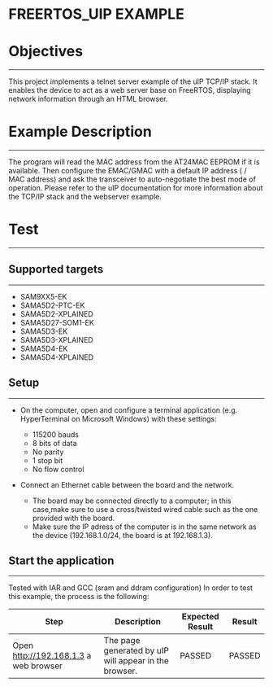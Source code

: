 FREERTOS_UIP EXAMPLE
============

# Objectives
------------
This project implements a telnet server example of the uIP TCP/IP stack. It
enables the device to act as a web server base on FreeRTOS, displaying network 
information through an HTML browser.

# Example Description
---------------------
The program will read the MAC address from the AT24MAC EEPROM if it is
available. Then configure the EMAC/GMAC with a default IP address ( / MAC address)
and ask the transceiver to auto-negotiate the best mode of operation.
Please refer to the uIP documentation for more information about the TCP/IP
stack and the webserver example.

# Test
------
## Supported targets
--------------------
* SAM9XX5-EK
* SAMA5D2-PTC-EK
* SAMA5D2-XPLAINED
* SAMA5D27-SOM1-EK
* SAMA5D3-EK
* SAMA5D3-XPLAINED
* SAMA5D4-EK
* SAMA5D4-XPLAINED

## Setup
--------

 - On the computer, open and configure a terminal application
(e.g. HyperTerminal on Microsoft Windows) with these settings:

     - 115200 bauds
     - 8 bits of data
     - No parity
     - 1 stop bit
     - No flow control

 - Connect an Ethernet cable between the board and the network.

     - The board may be connected directly to a computer; in this case,make sure to use a cross/twisted wired cable such as the one provided with the board.
     - Make sure the IP adress of the computer is in the same network as the device (192.168.1.0/24, the board is at 192.168.1.3).

## Start the application
------------------------

Tested with IAR and GCC (sram and ddram configuration)
In order to test this example, the process is the following:

Step | Description | Expected Result | Result
-----|-------------|-----------------|-------
Open http://192.168.1.3 a web browser | The page generated by uIP will appear in the browser. | PASSED | PASSED

